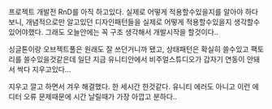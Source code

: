 프로젝트 개발전 RnD를 아직 하고있다. 실제로 어떻게 적용할수있을지를 알아야 하다보니, 개념적으로만 알고있던 디자인패턴들을 실제로 어떻게 적용할수있을지 생각할수있어야했다. 
그래도 오늘안에는 꼭 구조 생각해서 개발시작을 할것이다..

싱글톤이랑 오브젝트풀은 원래도 잘 쓰던거니까 됐고, 상태패턴은 확실히 쓸수있고 
팩토리를 쓸수있을것같은데 일단 지금 유니티안에서 비주얼스튜디오가 갑자기 연동이 안돼서 싹다 지우고있다... 

지우고 깔고 하면서 겨우 해결했다. 한 세시간 한것같다. 유니티 에러도 아니고 이런 에디터 오류 문제때문에 시간 날릴때가 가장 아깝고 분하다..
